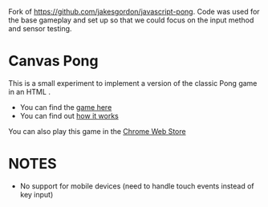 Fork of https://github.com/jakesgordon/javascript-pong. Code was used for the base gameplay and set up so that we could focus on the input method and sensor testing.

Canvas Pong
===========

This is a small experiment to implement a version of the classic Pong game in an HTML <canvas>.

 * You can find the [game here](http://codeincomplete.com/posts/2011/5/14/javascript_pong/demo.html)
 * You can find out [how it works](http://codeincomplete.com/posts/2011/5/14/javascript_pong/index.html)

You can also play this game in the [Chrome Web Store](https://chrome.google.com/webstore/detail/omimkinlomnncbmnceacpkmlbfaapojj?hl=en-US)


NOTES
=====

 * No support for mobile devices (need to handle touch events instead of key input)
